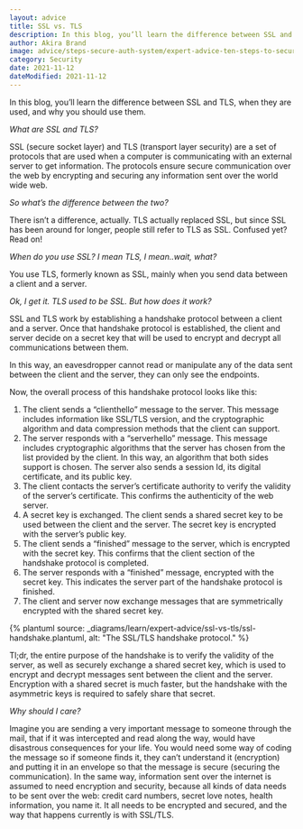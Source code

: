 ```yaml
---
layout: advice
title: SSL vs. TLS
description: In this blog, you’ll learn the difference between SSL and TLS, when they are used, and why you should use them.
author: Akira Brand
image: advice/steps-secure-auth-system/expert-advice-ten-steps-to-secure-your-authentication-system-header-image.png
category: Security
date: 2021-11-12
dateModified: 2021-11-12
---
```


In this blog, you’ll learn the difference between SSL and TLS, when they are used, and why you should use them.

*What are SSL and TLS?*

SSL (secure socket layer) and TLS (transport layer security) are a set of protocols that are used when a computer is communicating with an external server to get information.  The protocols ensure secure communication over the web by encrypting and securing any information sent over the world wide web.   

*So what’s the difference between the two?*

There isn’t a difference, actually.  TLS actually replaced SSL, but since SSL has been around for longer, people still refer to TLS as SSL. Confused yet?  Read on!

*When do you use SSL? I mean TLS, I mean..wait, what?*

You use TLS, formerly known as SSL, mainly when you send data between a client and a server.

*Ok, I get it. TLS used to be SSL. But how does it work?*

SSL and TLS work by establishing a handshake protocol between a client and a server.  Once that handshake protocol is established, the client and server decide on a secret key that will be used to encrypt and decrypt all communications between them.

In this way, an eavesdropper cannot read or manipulate any of the data sent between the client and the server, they can only see the endpoints.

Now, the overall process of this handshake protocol looks like this:

1. The client sends a “clienthello” message to the server.  This message includes information like SSL/TLS version, and the cryptographic algorithm and data compression methods that the client can support.  
2. The server responds with a “serverhello” message. This message includes cryptographic algorithms that the server has chosen from the list provided by the client. In this way, an algorithm that both sides support is chosen. The server also sends a session Id, its digital certificate, and its public key.
3. The client contacts the server’s certificate authority to verify the validity of the server’s certificate. This confirms the authenticity of the web server.
4. A secret key is exchanged.  The client sends a shared secret key to be used between the client and the server.  The secret key is encrypted with the server’s public key.
5. The client sends a “finished” message to the server, which is encrypted with the secret key.  This confirms that the client section of the handshake protocol is completed.
6. The server responds with a “finished” message, encrypted with the secret key. This indicates the server part of the handshake protocol is finished.  
7. The client and server now exchange messages that are symmetrically encrypted with the shared secret key.


{% plantuml source: _diagrams/learn/expert-advice/ssl-vs-tls/ssl-handshake.plantuml, alt: "The SSL/TLS handshake protocol." %}

Tl;dr, the entire purpose of the handshake is to verify the validity of the server, as well as securely exchange a shared secret key, which is used to encrypt and decrypt messages sent between the client and the server. Encryption with a shared secret is much faster, but the handshake with the asymmetric keys is required to safely share that secret.

*Why should I care?*

Imagine you are sending a very important message to someone through the mail, that if it was intercepted and read along the way, would have disastrous consequences for your life.  You would need some way of coding the message so if someone finds it, they can’t understand it (encryption) and putting it in an envelope so that the message is secure (securing the communication).  In the same way, information sent over the internet is assumed to need encryption and security, because all kinds of data needs to be sent over the web: credit card numbers, secret love notes, health information, you name it. It all needs to be encrypted and secured, and the way that happens currently is with SSL/TLS.
